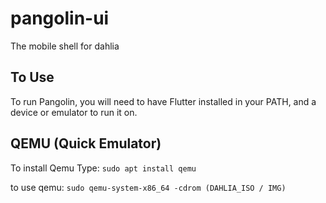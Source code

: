 # pangolin-ui
The mobile shell for dahlia

## To Use

To run Pangolin, you will need to have Flutter installed in your PATH, and a device or emulator to run it on.

## QEMU (Quick Emulator)

To install Qemu Type: `sudo apt install qemu`

to use qemu: `sudo qemu-system-x86_64 -cdrom (DAHLIA_ISO / IMG)`
